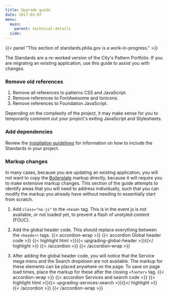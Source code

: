```yaml
---
title: Upgrade guide
date: 2017-03-07
menu:
  main:
    parent: technical-details
  side:
---
```

{{< panel "This section of standards.phila.gov is a work-in-progress." >}}

The Standards are a re-worked version of the City's Pattern Portfolio. If you are migrating an existing application, use this guide to assist you with changes.

### Remove old references

1. Remove all references to patterns CSS and JavaScript.
2. Remove references to FontAwesome and Ionicons.
3. Remove references to Foundation JavaScript.

Depending on the complexity of the project, it may make sense for you to temporarily comment out your project's exiting JavaScript and Stylesheets.

### Add dependencies

Review the [installation guidelines](/use/installation) for information on how to include the Standards in your project. 

### Markup changes
In many cases, because you are updating an existing application, you will not want to copy the [Boilerplate](/templates/markup/boilerplate/) markup directly, because it will require you to make extensive markup changes. This section of the guide attempts to identify areas that you will need to address individually, such that you can modify the markup you already have without needing to essentially start from scratch.

1. Add `class="no-js"` to the `<head>` tag. This is in the event js is not available, or not loaded yet, to prevent a flash of unstyled content (FOUC).

2. Add the global header code. This should replace everything between the `<header>` tags.
  {{< accordion-wrap >}}
  {{< accordion Global header code >}}
    {{< highlight html >}}{{< upgrading-global-header >}}{{</ highlight >}}
  {{< /accordion >}}
  {{< /accordion-wrap >}}

3. After adding the global header code, you will notice that the Service mega menu and the Search dropdown are not available. The markup for these elements can be placed anywhere on the page. To save on page load times, place the markup for these after the closing `<footer>` tag.
  {{< accordion-wrap >}}
  {{< accordion Services and search code >}}
    {{< highlight html >}}{{< upgrading-services-search >}}{{</ highlight >}}
  {{< /accordion >}}
  {{< /accordion-wrap >}}
